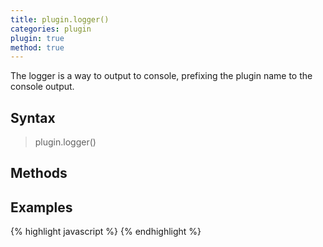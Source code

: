 ```yaml
---
title: plugin.logger()
categories: plugin
plugin: true
method: true
---
```

The logger is a way to output to console, prefixing the plugin name to the console output.

## Syntax
> plugin.logger()

## Methods


## Examples
{% highlight javascript %}
{% endhighlight %}
